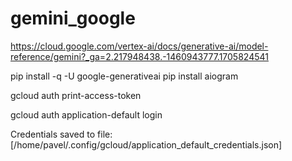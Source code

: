 # gemini_google

https://cloud.google.com/vertex-ai/docs/generative-ai/model-reference/gemini?_ga=2.217948438.-1460943777.1705824541

pip install -q -U google-generativeai
pip install aiogram

gcloud auth print-access-token

gcloud auth application-default login

Credentials saved to file: [/home/pavel/.config/gcloud/application_default_credentials.json]
